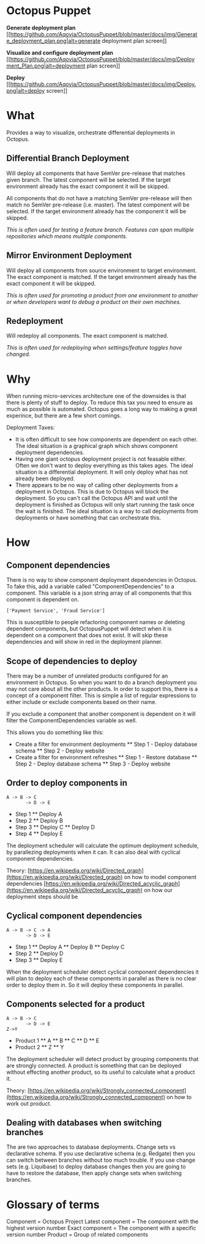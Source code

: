Octopus Puppet
==============

**Generate deployment plan**
[[https://github.com/Aqovia/OctopusPuppet/blob/master/docs/img/Generate_deployment_plan.png|alt=generate deployment plan screen]]

**Visualize and configure deployment plan**
[[https://github.com/Aqovia/OctopusPuppet/blob/master/docs/img/Deployment_Plan.png|alt=deployment plan screen]]

**Deploy**
[[https://github.com/Aqovia/OctopusPuppet/blob/master/docs/img/Deploy.png|alt=deploy screen]]

# What

Provides a way to visualize, orchestrate differential deployments in Octopus. 

## Differential Branch Deployment

Will deploy all components that have SemVer pre-release that matches given branch. The latest component will be selected. If the target environment already has the exact component it will be skipped.

All components that do not have a matching SemVer pre-release will then match no SemVer pre-release (i.e. master). The latest component will be selected. If the target environment already has the component it will be skipped.

_This is often used for testing a feature branch. Features can span multiple repositories which means multiple components._

## Mirror Environment Deployment

Will deploy all components from source environment to target environment. The exact component is matched. If the target environment already has the exact component it will be skipped.

_This is often used for promoting a product from one environment to another or when developers want to debug a product on their own machines._

## Redeployment

Will redeploy all components. The exact component is matched. 

_This is often used for redeploying when settings/feature toggles have changed._

# Why

When running micro-services architecture one of the downsides is that there is plenty of stuff to deploy. To reduce this tax you need to ensure as much as possible is automated. Octopus goes a long way to making a great experince, but there are a few short comings.

Deployment Taxes:
* It is often difficult to see how components are dependent on each other. The ideal situation is a graphical graph which shows component deployment dependencies.
* Having one giant octopus deployment project is not feasable either. Often we don't want to deploy everything as this takes ages. The ideal situation is a differential deployment. It will only deploy what has not already been deployed.
* There appears to be no way of calling other deployments from a deployment in Octopus. This is due to Octopus will block the deployment. So you can't call the Octopus API and wait until the deployment is finished as Octopus will only start running the task once the wait is finished. The ideal situation is a way to call deployments from deployments or have something that can orchestrate this.

# How

## Component dependencies

There is no way to show component deployment dependencies in Octopus. To fake this, add a variable called "ComponentDependencies" to a component. This variable is a json string array of all components that this component is dependent on. 

```
['Payment Service', 'Fraud Service']
```

This is susceptible to people refactoring component names or deleting dependent components, but OctopusPuppet will detect when it is dependent on a component that does not exist. It will skip these dependencies and will show in red in the deployment planner.

## Scope of dependencies to deploy

There may be a number of unrelated products configured for an environment in Octopus. So when you want to do a branch deployment you may not care about all the other products. In order to support this, there is a concept of a component filter. This is simple a list of regular expressions to either include or exclude components based on their name. 

If you exclude a component that another component is dependent on it will filter the ComponentDependencies variable as well. 

This allows you do something like this:
* Create a filter for environment deployments
** Step 1 - Deploy database schema
** Step 2 - Deploy website
* Create a filter for environment refreshes
** Step 1 - Restore database
** Step 2 - Deploy database schema
** Step 3 - Deploy website

## Order to deploy components in
```
A -> B -> C
       -> D -> E
```

* Step 1
** Deploy A
* Step 2
** Deploy B
* Step 3
** Deploy C
** Deploy D
* Step 4
** Deploy E

The deployment scheduler will calculate the optimum deployment schedule, by parallezing deployments when it can. It can also deal with cyclical component dependencies.

Theory:
[https://en.wikipedia.org/wiki/Directed_graph](https://en.wikipedia.org/wiki/Directed_graph) on how to model component dependencies
[https://en.wikipedia.org/wiki/Directed_acyclic_graph](https://en.wikipedia.org/wiki/Directed_acyclic_graph) on how our deployment steps should be 

## Cyclical component dependencies

```
A -> B -> C -> A
       -> D -> E
```

* Step 1
** Deploy A
** Deploy B
** Deploy C
* Step 2
** Deploy D
* Step 3
** Deploy E

When the deployment scheduler detect cyclical component dependencies it will plan to deploy each of these components in parallel as there is no clear order to deploy them in. So it will deploy these components in parallel.

## Components selected for a product

```
A -> B -> C
       -> D -> E
Z->Y
```

* Product 1
** A
** B
** C
** D
** E
* Product 2
** Z
** Y

The deployment scheduler will detect product by grouping components that are strongly connected. A product is something that can be deployed without effecting another product, so its useful to calculate what a product it.

Theory:
[https://en.wikipedia.org/wiki/Strongly_connected_component](https://en.wikipedia.org/wiki/Strongly_connected_component) on how to work out product.

## Dealing with databases when switching branches

The are two approaches to database deployments. Change sets vs declarative schema. If you use declarative schema (e.g. Redgate) then you can switch between branches without too much trouble. If you use change sets (e.g. Liquibase) to deploy database changes then you are going to have to restore the database, then apply change sets when switching branches.

# Glossary of terms

Component = Octopus Project
Latest component = The component with the highest version number 
Exact component = The component with a specific version number
Product = Group of related components


